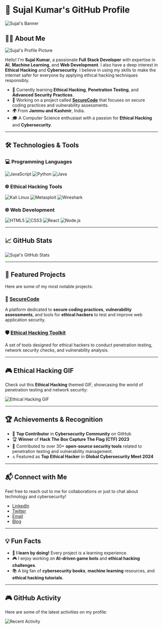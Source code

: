 # 🚀 Sujal Kumar's GitHub Profile

![Sujal's Banner](https://link-to-your-banner-image.com)

## 🧑‍💻 About Me

![Sujal's Profile Picture](https://link-to-your-profile-pic.jpg)

Hello! I'm **Sujal Kumar**, a passionate **Full Stack Developer** with expertise in **AI**, **Machine Learning**, and **Web Development**. I also have a deep interest in **Ethical Hacking** and **Cybersecurity**. I believe in using my skills to make the internet safer for everyone by applying ethical hacking techniques responsibly.

- 🌱 Currently learning **Ethical Hacking**, **Penetration Testing**, and **Advanced Security Practices**.
- 🔭 Working on a project called **[SecureCode](https://link-to-your-project.com)** that focuses on secure coding practices and vulnerability assessments.
- 🌍 From **Jammu and Kashmir**, India.
- 🎓 A Computer Science enthusiast with a passion for **Ethical Hacking** and **Cybersecurity**.

---

## 🛠️ Technologies & Tools

### 💻 Programming Languages

![JavaScript](https://img.shields.io/badge/JavaScript-%23F7DF1E?style=flat-square&logo=javascript&logoColor=black)
![Python](https://img.shields.io/badge/Python-3776AB?style=flat-square&logo=python&logoColor=white)
![Java](https://img.shields.io/badge/Java-007396?style=flat-square&logo=java&logoColor=white)

### 🌐 Ethical Hacking Tools

![Kali Linux](https://img.shields.io/badge/Kali%20Linux-557C94?style=flat-square&logo=kali-linux&logoColor=white)
![Metasploit](https://img.shields.io/badge/Metasploit-8D8D8D?style=flat-square&logo=metasploit&logoColor=white)
![Wireshark](https://img.shields.io/badge/Wireshark-1679A7?style=flat-square&logo=wireshark&logoColor=white)

### 🌐 Web Development

![HTML5](https://img.shields.io/badge/HTML5-%23E34F26?style=flat-square&logo=html5&logoColor=white)
![CSS3](https://img.shields.io/badge/CSS3-%231572B6?style=flat-square&logo=css3&logoColor=white)
![React](https://img.shields.io/badge/React-%23282C34?style=flat-square&logo=react&logoColor=61DAFB)
![Node.js](https://img.shields.io/badge/Node.js-339933?style=flat-square&logo=node.js&logoColor=white)

---

## 📈 GitHub Stats

![Sujal's GitHub Stats](https://github-readme-stats.vercel.app/api?username=sujalkumar&show_icons=true&count_private=true&hide_title=true&theme=radical)

---

## 🌟 Featured Projects

Here are some of my most notable projects:

### 🚀 [**SecureCode**](https://link-to-your-project.com)
A platform dedicated to **secure coding practices**, **vulnerability assessments**, and tools for **ethical hackers** to test and improve web application security.

### 🛡️ [**Ethical Hacking Toolkit**](https://link-to-your-project.com)
A set of tools designed for ethical hackers to conduct penetration testing, network security checks, and vulnerability analysis.

---

## 🎮 Ethical Hacking GIF

Check out this **Ethical Hacking** themed GIF, showcasing the world of penetration testing and network security:

![Ethical Hacking GIF](https://media.giphy.com/media/JIX9t2j0ZTN9S/giphy.gif)

---

## 🏆 Achievements & Recognition

- 🥇 **Top Contributor** in **Cybersecurity Community** on GitHub
- 🏆 **Winner** of **Hack The Box Capture The Flag (CTF) 2023**
- 🎉 Contributed to over 30+ **open-source security tools** related to penetration testing and vulnerability management.
- 🔝 Featured as **Top Ethical Hacker** in **Global Cybersecurity Meet 2024**

---

## 📬 Connect with Me

Feel free to reach out to me for collaborations or just to chat about technology and cybersecurity!

- [LinkedIn](https://www.linkedin.com/in/sujalkumar/)
- [Twitter](https://twitter.com/sujalkumar)
- [Email](mailto:sujal.kumar@example.com)
- [Blog](https://www.sujalkumar.com)

---

## 💡 Fun Facts

- 🌱 **I learn by doing!** Every project is a learning experience.
- 🎮 I enjoy working on **AI-driven game bots** and **ethical hacking challenges**.
- 📚 A big fan of **cybersecurity books**, **machine learning** resources, and **ethical hacking tutorials**.

---

## 🎮 GitHub Activity

Here are some of the latest activities on my profile:

![Recent Activity](https://github-readme-activity-graph.cyclic.app/graph?username=sujalkumar&bg_color=ffffff&color=000000&line=ff0000&point=0000ff&area=true&hide_border=true)
